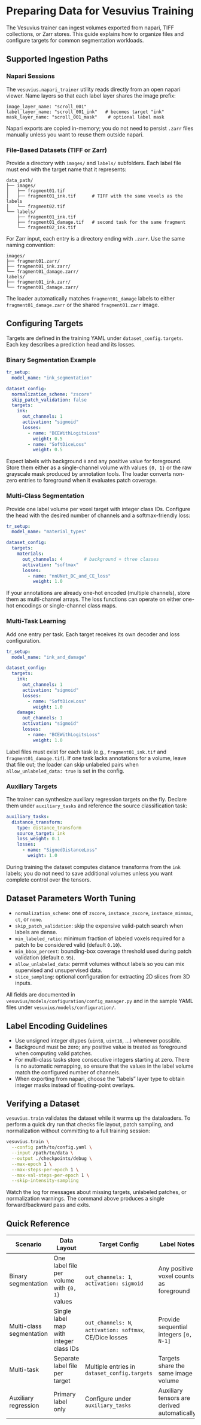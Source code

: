# Preparing Data for Vesuvius Training

The Vesuvius trainer can ingest volumes exported from napari, TIFF collections, or Zarr stores. This guide explains how to organize files and configure targets for common segmentation workloads.

## Supported Ingestion Paths

### Napari Sessions

The `vesuvius.napari_trainer` utility reads directly from an open napari viewer. Name layers so that each label layer shares the image prefix:

```
image_layer_name: "scroll_001"
label_layer_name: "scroll_001_ink"   # becomes target "ink"
mask_layer_name: "scroll_001_mask"    # optional label mask
```

Napari exports are copied in-memory; you do not need to persist `.zarr` files manually unless you want to reuse them outside napari.

### File-Based Datasets (TIFF or Zarr)

Provide a directory with `images/` and `labels/` subfolders. Each label file must end with the target name that it represents:

```
data_path/
├── images/
│   ├── fragment01.tif
│   ├── fragment01_ink.tif      # TIFF with the same voxels as the labels
│   └── fragment02.tif
└── labels/
    ├── fragment01_ink.tif
    ├── fragment01_damage.tif   # second task for the same fragment
    └── fragment02_ink.tif
```

For Zarr input, each entry is a directory ending with `.zarr`. Use the same naming convention:

```
images/
├── fragment01.zarr/
├── fragment01_ink.zarr/
└── fragment01_damage.zarr/
labels/
├── fragment01_ink.zarr/
└── fragment01_damage.zarr/
```

The loader automatically matches `fragment01_damage` labels to either `fragment01_damage.zarr` or the shared `fragment01.zarr` image.

## Configuring Targets

Targets are defined in the training YAML under `dataset_config.targets`. Each key describes a prediction head and its losses.

### Binary Segmentation Example

```yaml
tr_setup:
  model_name: "ink_segmentation"

dataset_config:
  normalization_scheme: "zscore"
  skip_patch_validation: false
  targets:
    ink:
      out_channels: 1
      activation: "sigmoid"
      losses:
        - name: "BCEWithLogitsLoss"
          weight: 0.5
        - name: "SoftDiceLoss"
          weight: 0.5
```

Expect labels with background `0` and any positive value for foreground. Store them either as a single-channel volume with values `{0, 1}` or the raw grayscale mask produced by annotation tools. The loader converts non-zero entries to foreground when it evaluates patch coverage.

### Multi-Class Segmentation

Provide one label volume per voxel target with integer class IDs. Configure the head with the desired number of channels and a softmax-friendly loss:

```yaml
tr_setup:
  model_name: "material_types"

dataset_config:
  targets:
    materials:
      out_channels: 4        # background + three classes
      activation: "softmax"
      losses:
        - name: "nnUNet_DC_and_CE_loss"
          weight: 1.0
```

If your annotations are already one-hot encoded (multiple channels), store them as multi-channel arrays. The loss functions can operate on either one-hot encodings or single-channel class maps.

### Multi-Task Learning

Add one entry per task. Each target receives its own decoder and loss configuration.

```yaml
tr_setup:
  model_name: "ink_and_damage"

dataset_config:
  targets:
    ink:
      out_channels: 1
      activation: "sigmoid"
      losses:
        - name: "SoftDiceLoss"
          weight: 1.0
    damage:
      out_channels: 1
      activation: "sigmoid"
      losses:
        - name: "BCEWithLogitsLoss"
          weight: 1.0
```

Label files must exist for each task (e.g., `fragment01_ink.tif` and `fragment01_damage.tif`). If one task lacks annotations for a volume, leave that file out; the loader can skip unlabeled pairs when `allow_unlabeled_data: true` is set in the config.

### Auxiliary Targets

The trainer can synthesize auxiliary regression targets on the fly. Declare them under `auxiliary_tasks` and reference the source classification task:

```yaml
auxiliary_tasks:
  distance_transform:
    type: distance_transform
    source_target: ink
    loss_weight: 0.1
    losses:
      - name: "SignedDistanceLoss"
        weight: 1.0
```

During training the dataset computes distance transforms from the `ink` labels; you do not need to save additional volumes unless you want complete control over the tensors.

## Dataset Parameters Worth Tuning

- `normalization_scheme`: one of `zscore`, `instance_zscore`, `instance_minmax`, `ct`, or `none`.
- `skip_patch_validation`: skip the expensive valid-patch search when labels are dense.
- `min_labeled_ratio`: minimum fraction of labeled voxels required for a patch to be considered valid (default `0.10`).
- `min_bbox_percent`: bounding-box coverage threshold used during patch validation (default `0.95`).
- `allow_unlabeled_data`: permit volumes without labels so you can mix supervised and unsupervised data.
- `slice_sampling`: optional configuration for extracting 2D slices from 3D inputs.

All fields are documented in `vesuvius/models/configuration/config_manager.py` and in the sample YAML files under `vesuvius/models/configuration/`.

## Label Encoding Guidelines

- Use unsigned integer dtypes (`uint8`, `uint16`, …) whenever possible.
- Background must be zero; any positive value is treated as foreground when computing valid patches.
- For multi-class tasks store consecutive integers starting at zero. There is no automatic remapping, so ensure that the values in the label volume match the configured number of channels.
- When exporting from napari, choose the “labels” layer type to obtain integer masks instead of floating-point overlays.

## Verifying a Dataset

`vesuvius.train` validates the dataset while it warms up the dataloaders. To perform a quick dry run that checks file layout, patch sampling, and normalization without committing to a full training session:

```bash
vesuvius.train \
  --config path/to/config.yaml \
  --input /path/to/data \
  --output ./checkpoints/debug \
  --max-epoch 1 \
  --max-steps-per-epoch 1 \
  --max-val-steps-per-epoch 1 \
  --skip-intensity-sampling
```

Watch the log for messages about missing targets, unlabeled patches, or normalization warnings. The command above produces a single forward/backward pass and exits.

## Quick Reference

| Scenario | Data Layout | Target Config | Label Notes |
|----------|-------------|---------------|-------------|
| Binary segmentation | One label file per volume with `{0, 1}` values | `out_channels: 1`, `activation: sigmoid` | Any positive voxel counts as foreground |
| Multi-class segmentation | Single label map with integer class IDs | `out_channels: N`, `activation: softmax`, CE/Dice losses | Provide sequential integers `[0, N-1]` |
| Multi-task | Separate label file per target | Multiple entries in `dataset_config.targets` | Targets share the same image volume |
| Auxiliary regression | Primary label only | Configure under `auxiliary_tasks` | Auxiliary tensors are derived automatically |
